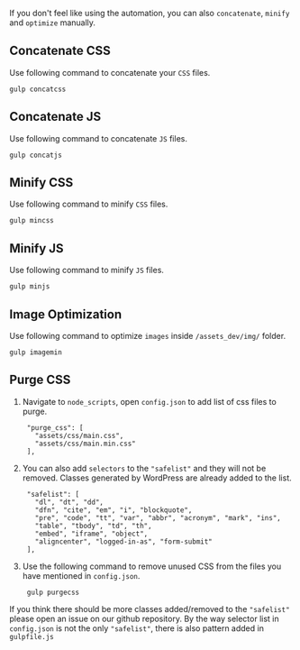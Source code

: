 
If you don't feel like using the automation, you can also `concatenate`, `minify` and `optimize` manually.

## Concatenate CSS 

Use following command to concatenate your `CSS` files.

    gulp concatcss


## Concatenate JS

Use following command to concatenate `JS` files.

    gulp concatjs


## Minify CSS

Use following command to minify `CSS` files.

    gulp mincss


## Minify JS

Use following command to minify `JS` files.

    gulp minjs


## Image Optimization

Use following command to optimize `images` inside `/assets_dev/img/` folder.

    gulp imagemin

## Purge CSS

1. Navigate to `node_scripts`, open `config.json` to add list of css files to purge.

        "purge_css": [
          "assets/css/main.css",
          "assets/css/main.min.css"
        ],

2. You can also add `selectors` to the `"safelist"` and they will not be removed. Classes generated by WordPress are already added to the list.

        "safelist": [
          "dl", "dt", "dd",
          "dfn", "cite", "em", "i", "blockquote", 
          "pre", "code", "tt", "var", "abbr", "acronym", "mark", "ins",
          "table", "tbody", "td", "th",
          "embed", "iframe", "object",
          "aligncenter", "logged-in-as", "form-submit"
        ],

3. Use the following command to remove unused CSS from the files you have mentioned in `config.json`.

        gulp purgecss

If you think there should be more classes added/removed to the `"safelist"` please open an issue on our github repository. By the way selector list in `config.json` is not the only `"safelist"`, there is also pattern added in `gulpfile.js`

<br>
